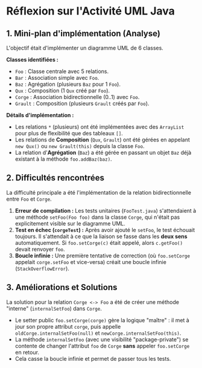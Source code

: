 # Réflexion sur l'Activité UML Java

## 1. Mini-plan d'implémentation (Analyse)

L'objectif était d'implémenter un diagramme UML de 6 classes.

**Classes identifiées :**
* `Foo` : Classe centrale avec 5 relations.
* `Bar` : Association simple avec `Foo`.
* `Baz` : Agrégation (plusieurs `Baz` pour 1 `Foo`).
* `Qux` : Composition (1 `Qux` créé par `Foo`).
* `Corge` : Association bidirectionnelle (0..1) avec `Foo`.
* `Grault` : Composition (plusieurs `Grault` créés par `Foo`).

**Détails d'implémentation :**
* Les relations `*` (plusieurs) ont été implémentées avec des `ArrayList` pour plus de flexibilité que des tableaux `[]`.
* Les relations de **Composition** (`Qux`, `Grault`) ont été gérées en appelant `new Qux()` ou `new Grault(this)` depuis la classe `Foo`.
* La relation d'**Agrégation** (`Baz`) a été gérée en passant un objet `Baz` déjà existant à la méthode `foo.addBaz(baz)`.

## 2. Difficultés rencontrées

La difficulté principale a été l'implémentation de la relation bidirectionnelle entre `Foo` et `Corge`.

1.  **Erreur de compilation :** Les tests unitaires (`FooTest.java`) s'attendaient à une méthode `setFoo(Foo foo)` dans la classe `Corge`, qui n'était pas explicitement visible sur le diagramme UML.
2.  **Test en échec (`corgeTest`) :** Après avoir ajouté le `setFoo`, le test échouait toujours. Il s'attendait à ce que la liaison se fasse dans les **deux sens** automatiquement. Si `foo.setCorge(c)` était appelé, alors `c.getFoo()` devait renvoyer `foo`.
3.  **Boucle infinie :** Une première tentative de correction (où `foo.setCorge` appelait `corge.setFoo` et vice-versa) créait une boucle infinie (`StackOverflowError`).

## 3. Améliorations et Solutions

La solution pour la relation `Corge <-> Foo` a été de créer une méthode "interne" (`internalSetFoo`) dans `Corge`.

* Le setter public `foo.setCorge(corge)` gère la logique "maître" : il met à jour son propre attribut `corge`, puis appelle `oldCorge.internalSetFoo(null)` et `newCorge.internalSetFoo(this)`.
* La méthode `internalSetFoo` (avec une visibilité "package-private") se contente de changer l'attribut `foo` de `Corge` **sans** appeler `foo.setCorge` en retour.
* Cela casse la boucle infinie et permet de passer tous les tests.